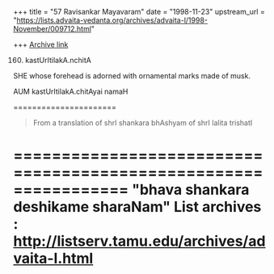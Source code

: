 +++
title = "57 Ravisankar Mayavaram"
date = "1998-11-23"
upstream_url = "https://lists.advaita-vedanta.org/archives/advaita-l/1998-November/009712.html"

+++
[Archive link](https://lists.advaita-vedanta.org/archives/advaita-l/1998-November/009712.html)

160. kastUrItilakA.nchitA

SHE whose forehead is adorned with ornamental marks made of musk.

AUM kastUrItilakA.chitAyai namaH

======================
>From  a translation of
shrI shankara bhAshyam of shrI lalita trishatI

================================================================
"bhava shankara deshikame sharaNam"
List archives : http://listserv.tamu.edu/archives/advaita-l.html
================================================================

